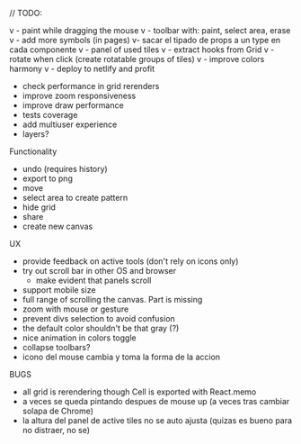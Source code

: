 // TODO:

v - paint while dragging the mouse
v - toolbar with: paint, select area, erase
v - add more symbols (in pages)
v- sacar el tipado de props a un type en cada componente
v - panel of used tiles
v - extract hooks from Grid
v - rotate when click (create rotatable groups of tiles)
v - improve colors harmony
v - deploy to netlify and profit

- check performance in grid rerenders
- improve zoom responsiveness
- improve draw performance
- tests coverage
- add multiuser experience
- layers?

Functionality

- undo (requires history)
- export to png
- move
- select area to create pattern
- hide grid
- share
- create new canvas

UX

- provide feedback on active tools (don't rely on icons only)
- try out scroll bar in other OS and browser
  - make evident that panels scroll
- support mobile size
- full range of scrolling the canvas. Part is missing
- zoom with mouse or gesture
- prevent divs selection to avoid confusion
- the default color shouldn't be that gray (?)
- nice animation in colors toggle
- collapse toolbars?
- icono del mouse cambia y toma la forma de la accion

BUGS

- all grid is rerendering though Cell is exported with React.memo
- a veces se queda pintando despues de mouse up (a veces tras cambiar solapa de Chrome)
- la altura del panel de active tiles no se auto ajusta (quizas es bueno para no distraer, no se)

